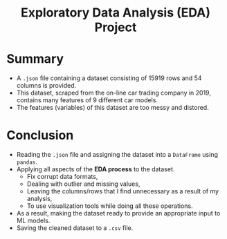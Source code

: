 
<h1><p style="text-align: center;">Exploratory Data Analysis (EDA) Project</p></h1> 

# Summary
- A ``.json`` file containing a dataset consisting of 15919 rows and 54 columns is provided.
- This dataset, scraped from the on-line car trading company in 2019, contains many features of 9 different car models.
- The features (variables) of this dataset are too messy and distored.

# Conclusion
- Reading the ``.json`` file and assigning the dataset into a ``DataFrame`` using ``pandas``.
- Applying all aspects of the **EDA process** to the dataset.
    - Fix corrupt data formats,
    - Dealing with outlier and missing values,
    - Leaving the columns/rows that I find unnecessary as a result of my analysis,
    - To use visualization tools while doing all these operations.
- As a result, making the dataset ready to provide an appropriate input to ML models.
- Saving the cleaned dataset to a ``.csv`` file.
